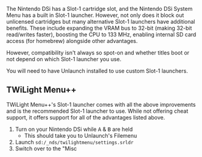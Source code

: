 The Nintendo DSi has a Slot-1 cartridge slot, and the Nintendo DSi System Menu has a built in Slot-1 launcher. However, not only does it block out unlicensed cartridges but many alternative Slot-1 launchers have additional benefits. These include expanding the VRAM bus to 32-bit (making 32-bit read/writes faster), boosting the CPU to 133 MHz, enabling internal SD card access (for homebrew) alongside other advantages.

However, compatibility isn't always so spot-on and whether titles boot or not depend on which Slot-1 launcher you use.

You will need to have Unlaunch installed to use custom Slot-1 launchers.

## TWiLight Menu++

TWiLight Menu++'s Slot-1 launcher comes with all the above improvements and is the recommended Slot-1 launcher to use. While not offering cheat support, it offers support for all of the advantages listed above.

1. Turn on your Nintendo DSi while <kbd class="face">A</kbd> & <kbd class="face">B</kbd> are held
   - This should take you to Unlaunch's Filemenu
1. Launch `sd:/_nds/twilightmenu/settings.srldr`
1. Switch over to the "Misc 
